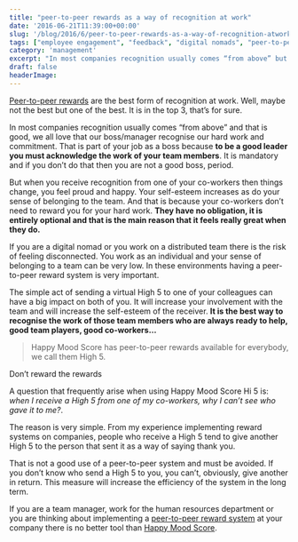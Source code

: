 ```yaml
---
title: "peer-to-peer rewards as a way of recognition at work"
date: '2016-06-21T11:39:00+00:00'
slug: '/blog/2016/6/peer-to-peer-rewards-as-a-way-of-recognition-atwork'
tags: ["employee engagement", "feedback", "digital nomads", "peer-to-peer rewards"]
category: 'management'
excerpt: "In most companies recognition usually comes “from above” but when you receive recognition from one of your co-workers then things change, you feel proud and happy. Your self-esteem increases as do your sense of belonging to the team."
draft: false
headerImage: 
---
```

[Peer-to-peer rewards](https://www.happymoodscore.com/?utm_source=medium&utm_medium=blog&utm_campaign=p2p) are the best form of recognition at work. Well, maybe not the best but one of the best. It is in the top 3, that’s for sure.

In most companies recognition usually comes “from above” and that is good, we all love that our boss/manager recognise our hard work and commitment. That is part of your job as a boss because **to be a good leader you must acknowledge the work of your team members**. It is mandatory and if you don’t do that then you are not a good boss, period.

But when you receive recognition from one of your co-workers then things change, you feel proud and happy. Your self-esteem increases as do your sense of belonging to the team. And that is because your co-workers don’t need to reward you for your hard work. **They have no obligation, it is entirely optional and that is the main reason that it feels really great when they do.**

If you are a digital nomad or you work on a distributed team there is the risk of feeling disconnected. You work as an individual and your sense of belonging to a team can be very low. In these environments having a peer-to-peer reward system is very important.

The simple act of sending a virtual High 5 to one of your colleagues can have a big impact on both of you. It will increase your involvement with the team and will increase the self-esteem of the receiver. **It is the best way to recognise the work of those team members who are always ready to help, good team players, good co-workers…**

> Happy Mood Score has peer-to-peer rewards available for everybody, we call them High 5.

Don’t reward the rewards

A question that frequently arise when using Happy Mood Score Hi 5 is: _when I receive a High 5 from one of my co-workers, why I can’t see who gave it to me?_.

The reason is very simple. From my experience implementing reward systems on companies, people who receive a High 5 tend to give another High 5 to the person that sent it as a way of saying thank you.

That is not a good use of a peer-to-peer system and must be avoided. If you don’t know who send a High 5 to you, you can’t, obviously, give another in return. This measure will increase the efficiency of the system in the long term.

If you are a team manager, work for the human resources department or you are thinking about implementing a [peer-to-peer reward system](https://www.happymoodscore.com/?utm_source=medium&utm_medium=blog&utm_campaign=p2p) at your company there is no better tool than [Happy Mood Score](https://www.happymoodscore.com/?utm_source=medium&utm_medium=blog&utm_campaign=p2p).

